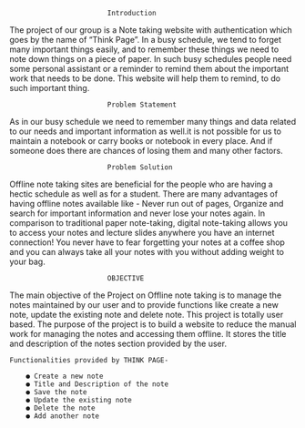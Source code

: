 							Introduction

The project of our group is a Note taking website with authentication which goes by the name of “Think Page”. In a busy schedule, we tend to forget many important things easily, and to remember these things we need to note down things on a piece of paper. In such busy schedules people need some personal assistant or a reminder to remind them about the important work that needs to be done. This website will help them to remind, to do such important thing.


							Problem Statement
								
As in our busy schedule we need to remember many things and data related to our needs and important information as well.it is not possible for us to maintain a notebook or carry books or notebook in every place. And if someone does there are chances of losing them and many other factors.

							Problem Solution

Offline note taking sites are beneficial for the people who are having a hectic schedule as well as for a student. There are many advantages of having offline notes available like - Never run out of pages, Organize and search for important information and never lose your notes again.
In comparison to traditional paper note-taking, digital note-taking allows you to access your notes and lecture slides anywhere you have an internet connection! You never have to fear forgetting your notes at a coffee shop and you can always take all your notes with you without adding weight to your bag.

							OBJECTIVE

The main objective of the Project on Offline note taking is to manage the notes maintained by our user and to provide functions like create a new note, update the existing note and delete note. This project is totally user based. The purpose of the project is to build a website to reduce the manual work for managing the notes and accessing them offline. It stores the title and description of the notes section provided by the user.

	Functionalities provided by THINK PAGE-

		● Create a new note
		● Title and Description of the note
		● Save the note
		● Update the existing note
		● Delete the note
		● Add another note

